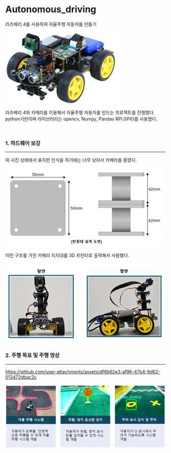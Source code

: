 # Autonomous_driving

라즈베리 4를 사용하여 자율주행 자동차를 만들기

<img src = "./image/image1.png" width = "70%">    

<p></p>

라즈베리 4와 카메라를 이용해서 자율주행 자동차를 만드는 프로젝트를 진행했다. python기반이며 라이브러리는 opencv, Numpy, Pandas RPI.GPIO를 사용했다. 

<br>

### 1. 하드웨어 보강
---
위 사진 상태에서 표지판 인식을 하기에는 너무 낮아서 카메라를 올렸다.

<img src = "./image/image3.png">  

이런 구조를 가진 카메라 지지대를 3D 프린터로 출력해서 사용했다. 

<p></p>

<img src = "./image/image2.png">  

<br>

### 2. 주행 목표 및 주행 영상
---


https://github.com/user-attachments/assets/df6b62e3-af96-47b4-9d62-013472dbac2c

<img src = "./image/image4.png">  

<br>

